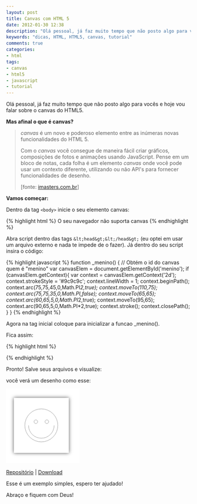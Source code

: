 ```yaml
---
layout: post
title: Canvas com HTML 5
date: 2012-01-30 12:38
description: "Olá pessoal, já faz muito tempo que não posto algo para vocês e hoje vou falar sobre o canvas do HTML5"
keywords: "dicas, HTML, HTML5, canvas, tutorial"
comments: true
categories:
- html
tags:
- canvas
- html5
- javascript
- tutorial
---
```


Olá pessoal, já faz muito tempo que não posto algo para vocês e hoje vou falar sobre o canvas do HTML5\.

**Mas afinal o que é canvas?**

> _canvas_ é um novo e poderoso elemento entre as inúmeras novas funcionalidades do HTML 5.
>
> Com o _canvas_ você consegue de maneira fácil criar gráficos, composições de fotos e animações usando JavaScript. Pense em um bloco de notas, cada folha é um elemento _canvas_ onde você pode usar um contexto diferente, utilizando ou não API's para fornecer funcionalidades de desenho.
>
> [fonte: [imasters.com.br](http://imasters.com.br/artigo/16455/desenvolvimento/html-5-na-pratica-canvas-parte-01)]

**Vamos começar:**

Dentro da tag `<body>` inicie o seu elemento canvas:

{% highlight html %}
<canvas id="menino" width="150" height="150">
  O seu navegador não suporta canvas
</canvas>
{% endhighlight %}

Abra script dentro das tags `&lt;head&gt;&lt;/head&gt;` (eu optei em usar um arquivo externo e nada te impede de o fazer). Já dentro do seu script insira o código:

{% highlight javascript %}
function _menino() {
  // Obtém o id do canvas quem é "menino"
  var canvasElem = document.getElementById('menino');
  if (canvasElem.getContext){
    var context = canvasElem.getContext('2d');
    context.strokeStyle = '#9c9c9c';
    context.lineWidth   = 1;
    context.beginPath();
    context.arc(75,75,45,0,Math.PI*2,true);
    context.moveTo(110,75);
    context.arc(75,75,35,0,Math.PI,false);
    context.moveTo(65,65);
    context.arc(60,65,5,0,Math.PI*2,true);
    context.moveTo(95,65);
    context.arc(90,65,5,0,Math.PI*2,true);
    context.stroke();
    context.closePath();
  }
}
{% endhighlight %}

Agora na tag inicial <body> coloque para inicializar a funcao _menino().

Fica assim:

{% highlight html %}
<body onload="_menino();">
{% endhighlight %}

Pronto! Salve seus arquivos e visualize:

você verá um desenho como esse:

![canvas-menino](/assets/uploads/canvas-menino.png)

<a href="https://github.com/nandomoreirame/canvas_menino">Repositório</a> | <a href="https://github.com/nandomoreirame/canvas_menino/archive/master.zip">Download</a>

Esse é um exemplo simples, espero ter ajudado!

Abraço e fiquem com Deus!
